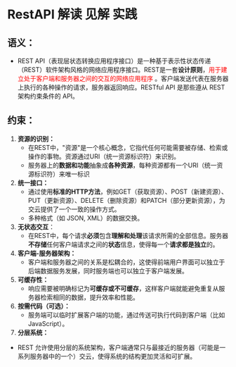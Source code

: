 # RestAPI 解读 见解 实践
 
## 语义：

* REST API（表现层状态转换应用程序接口）是一种基于表示性状态传递（REST）软件架构风格的网络应用程序接口。REST是一套**设计原则**，<span style="color: red;">用于建立处于客户端和服务器之间的交互的网络应用程序</span>
  。客户端发送代表在服务器上执行的各种操作的请求，服务器返回响应。RESTful API 是那些遵从 REST 架构约束条件的 API。


## 约束：
1. **资源的识别：**
   * 在REST中，"资源"是一个核心概念，它指代任何可能需要被存储、检索或操作的事物。资源通过URI（统一资源标识符）来识别。
   * 服务器上的**数据和功能**抽象成**各种资源**，每种资源都有一个URI（统一资源标识符）来唯一标识
2. **统一接口：**
   * 通过使用**标准的HTTP方法**，例如GET（获取资源）、POST（新建资源）、PUT（更新资源）、DELETE（删除资源）和PATCH（部分更新资源），为交云提供了一个一致的操作方式。
   * 多种格式（如 JSON, XML）的数据交换。
3. **无状态交互**：
   * 在REST中，每个请求**必须**包含**理解和处理**该请求所需的全部信息。服务器**不存储**任何客户端请求之间的**状态**信息，使得每一个**请求都是独立**的。
4. **客户端-服务器架构：**
   * 客户端和服务器之间的关系是松耦合的，这使得前端用户界面可以独立于后端数据服务发展，同时服务端也可以独立于客户端发展。
5. **可缓存性：**
    * 响应需要被明确标记为**可缓存或不可缓存**，这样客户端就能避免重复从服务器检索相同的数据，提升效率和性能。
6. **按需代码（可选）：**
   * 服务端可以临时扩展客户端的功能，通过传送可执行代码到客户端（比如JavaScript）。
7. **分层系统：**
  * REST 允许使用分层的系统架构，客户端通常只与最接近的服务器（可能是一系列服务器中的一个）交云，使得系统的结构更加灵活和可扩展。